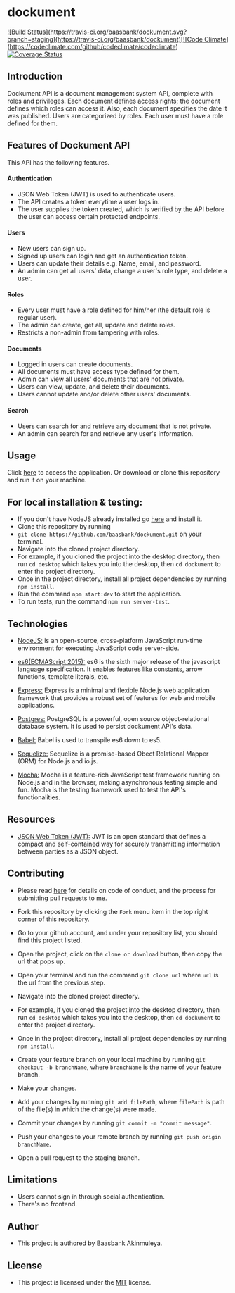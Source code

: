 # dockument
[![Build Status](https://travis-ci.org/baasbank/dockument.svg?branch=staging](https://travis-ci.org/baasbank/dockument)[![Code Climate](https://codeclimate.com/github/codeclimate/codeclimate/badges/gpa.svg)](https://codeclimate.com/github/codeclimate/codeclimate)[![Coverage Status](https://coveralls.io/repos/github/baasbank/dockument/badge.svg?branch=staging)](https://coveralls.io/github/baasbank/dockument?branch=staging)

## Introduction

Dockument API is a document management system API, complete with roles and privileges. Each document defines access rights; the document defines which roles can access it. Also, each document specifies the date it was published. Users are categorized by roles. Each user must have a role defined for them. 


## Features of Dockument API

This API has the following features.

#### Authentication

* JSON Web Token (JWT) is used to authenticate users.
* The API creates a token everytime a user logs in.
* The user supplies the token created, which is verified by the API before the user can access certain protected endpoints.

#### Users

* New users can sign up.
* Signed up users can login and get an authentication token.
* Users can update their details e.g. Name, email, and password.
* An admin can get all users' data, change a user's role type, and delete a user.

#### Roles

* Every user must have a role defined for him/her (the default role is regular user).
* The admin can create, get all, update and delete roles.
* Restricts a non-admin from tampering with roles.

#### Documents

* Logged in users can create documents.
* All documents must have access type defined for them.
* Admin can view all users' documents that are not private.
* Users can view, update, and delete their documents.
* Users cannot update and/or delete other users' documents.

#### Search

* Users can search for and retrieve any document that is not private.
* An admin can search for and retrieve any user's information.

## Usage
Click [here](https://dockument.herokuapp.com) to access the application.
Or download or clone this repository and run it on your machine.

## For local installation & testing:

* If you don't have NodeJS already installed go [here](https://nodejs.org/en/) and install it.
* Clone this repository by running 
 * `git clone https://github.com/baasbank/dockument.git` on your terminal.
* Navigate into the cloned project directory.
 * For example, if you cloned the project into the desktop directory, then run `cd desktop` which takes you into the desktop, then `cd dockument` to enter the project directory.
* Once in the project directory, install all project dependencies by running `npm install`.
* Run the command `npm start:dev` to start the application.
* To run tests, run the command `npm run server-test`.

## Technologies

* [NodeJS:](https://nodejs.org/en/) is an open-source, cross-platform JavaScript run-time environment for executing JavaScript code server-side.

* [es6(ECMAScript 2015):](https://en.wikipedia.org/wiki/ECMAScript) es6 is the sixth major release of the javascript language specification. It enables features like constants, arrow functions, template literals, etc.

* [Express:](https://expressjs.com/) Express is a minimal and flexible Node.js web application framework that provides a robust set of features for web and mobile applications.

* [Postgres:](https://www.postgresql.org/about/) PostgreSQL is a powerful, open source object-relational database system. It is used to persist dockument API's data.

* [Babel:](https://babeljs.io/) Babel is used to transpile es6 down to es5. 

* [Sequelize:](http://sequelize.readthedocs.io/en/v3/) Sequelize is a promise-based Obect Relational Mapper (ORM) for Node.js and io.js.

* [Mocha:](https://mochajs.org/) Mocha is a feature-rich JavaScript test framework running on Node.js and in the browser, making asynchronous testing simple and fun. Mocha is the testing framework used to test the API's functionalities.  

## Resources

* [JSON Web Token (JWT):](https://jwt.io/introduction/) JWT is an open standard that defines a compact and self-contained way for securely transmitting information between parties as a JSON object. 

## Contributing
* Please read [here](https://github.com/baasbank/dockument/wiki/Contributing) for details on code of conduct, and the process for submitting pull requests to me.

* Fork this repository by clicking the `Fork` menu item in the top right corner of this repository.
* Go to your github account, and under your repository list, you should find this project listed.
* Open the project, click on the `clone or download` button, then copy the url that pops up.
* Open your terminal and run the command `git clone url` where `url` is the url from the previous step.
* Navigate into the cloned project directory.
 * For example, if you cloned the project into the desktop directory, then run `cd desktop` which takes you into the desktop, then `cd dockument` to enter the project directory.
* Once in the project directory, install all project dependencies by running `npm install`.
* Create your feature branch on your local machine by running `git checkout -b branchName`, where `branchName` is the name of your feature branch.
* Make your changes.
* Add your changes by running `git add filePath`, where `filePath` is path of the file(s) in which the change(s) were made.
* Commit your changes by running `git commit -m "commit message"`.
* Push your changes to your remote branch by running `git push origin branchName`.
* Open a pull request to the staging branch.


## Limitations

* Users cannot sign in through social authentication.
* There's no frontend.

## Author
* This project is authored by Baasbank Akinmuleya.

## License

* This project is licensed under the [MIT](LICENSE) license.

